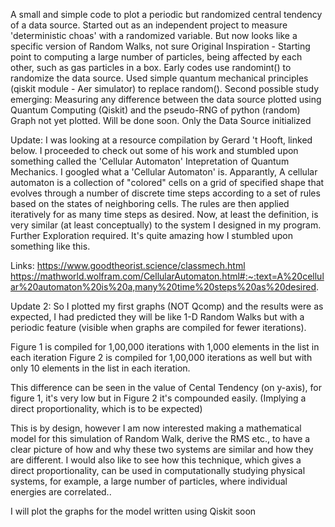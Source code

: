 A small and simple code to plot a periodic but randomized central tendency of
a data source. 
Started out as an independent project to measure 'deterministic choas' with a randomized variable.
But now looks like a specific version of Random Walks, not sure
Original Inspiration - Starting point to computing a large number of particles, being affected by each other, such as gas particles in a box.
Early codes use randomint() to randomize the data source.
Used simple quantum mechanical principles (qiskit module - Aer simulator) to replace random().
Second possible study emerging: Measuring any difference between the data source plotted using Quantum Computing (Qiskit) and the pseudo-RNG of python (random)
Graph not yet plotted. Will be done soon.
Only the Data Source initialized

Update: I was looking at a resource compilation by Gerard 't Hooft, linked below. I proceeded to check out some of his work and stumbled upon
something called the 'Cellular Automaton' Intepretation of Quantum Mechanics. I googled what a 'Cellular Automaton' is.
Apparantly, A cellular automaton is a collection of "colored" cells on a grid of specified shape that evolves
through a number of discrete time steps according to a set of rules based on the states of neighboring cells. 
The rules are then applied iteratively for as many time steps as desired.
Now, at least the definition, is very similar (at least conceptually) to the system I designed in my program. Further Exploration required.
It's quite amazing how I stumbled upon something like this.

Links:
https://www.goodtheorist.science/classmech.html
https://mathworld.wolfram.com/CellularAutomaton.html#:~:text=A%20cellular%20automaton%20is%20a,many%20time%20steps%20as%20desired.

Update 2: So I plotted my first graphs (NOT Qcomp) and the results were as expected, I had predicted they will be like 1-D Random Walks
but with a periodic feature (visible when graphs are compiled for fewer iterations).

Figure 1 is compiled for 1,00,000 iterations with 1,000 elements in the list in each iteration
Figure 2 is compiled for 1,00,000 iterations as well but with only 10 elements in the list in each iteration.

This difference can be seen in the value of Cental Tendency (on y-axis), for figure 1, it's very low but in Figure 2 it's compounded easily.
(Implying a direct proportionality, which is to be expected)

This is by design, however I am now interested making a mathematical model for this simulation of Random Walk, derive the RMS etc., to have
a clear picture of how and why these two systems are similar and how they are different.
I would also like to see how this technique, which gives a direct proportionality, can be used in computationally studying physical systems, 
for example, a large number of particles, where individual energies are correlated..

I will plot the graphs for the model written using Qiskit soon

